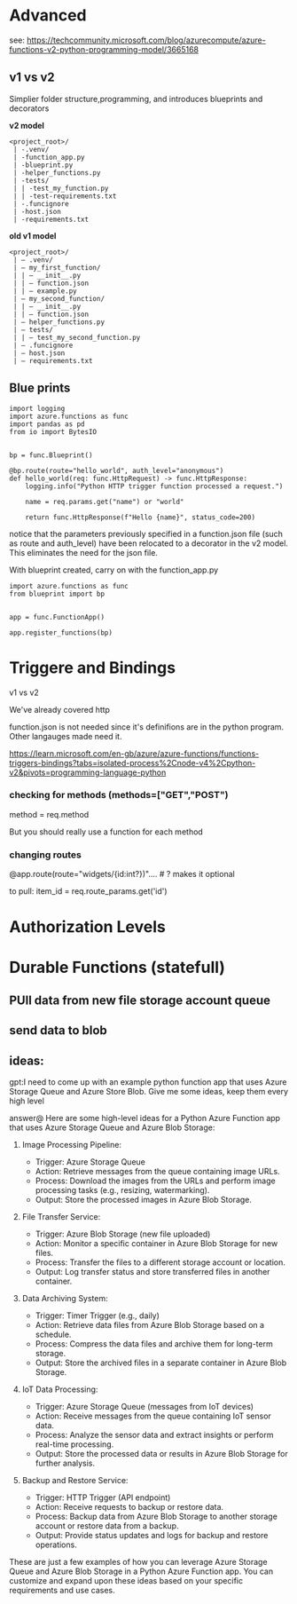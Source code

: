 # Advanced

see: https://techcommunity.microsoft.com/blog/azurecompute/azure-functions-v2-python-programming-model/3665168

## v1 vs v2

Simplier folder structure,programming, and introduces blueprints and decorators

**v2 model**
```
<project_root>/
 | -.venv/
 | -function_app.py
 | -blueprint.py
 | -helper_functions.py
 | -tests/
 | | -test_my_function.py
 | | -test-requirements.txt
 | -.funcignore
 | -host.json
 | -requirements.txt
```

**old v1 model**
```
<project_root>/
 | — .venv/
 | — my_first_function/
 | | — __init__.py
 | | — function.json
 | | — example.py
 | — my_second_function/
 | | — __init__.py
 | | — function.json
 | — helper_functions.py
 | — tests/
 | | — test_my_second_function.py
 | — .funcignore
 | — host.json
 | — requirements.txt
```

## Blue prints

```
import logging
import azure.functions as func
import pandas as pd
from io import BytesIO


bp = func.Blueprint()

@bp.route(route="hello_world", auth_level="anonymous")
def hello_world(req: func.HttpRequest) -> func.HttpResponse:
    logging.info("Python HTTP trigger function processed a request.")

    name = req.params.get("name") or "world"

    return func.HttpResponse(f"Hello {name}", status_code=200)
```

notice that the parameters previously specified in a function.json file (such as route and auth_level) have been relocated to a decorator in the v2 model. This eliminates the need for the json file.


With blueprint created, carry on with the function_app.py
```
import azure.functions as func
from blueprint import bp


app = func.FunctionApp()

app.register_functions(bp)
```


# Triggere and Bindings

v1 vs v2

We've already covered http

function.json is not needed  since it's definifions are in the python program. Other  langauges made need it.



https://learn.microsoft.com/en-gb/azure/azure-functions/functions-triggers-bindings?tabs=isolated-process%2Cnode-v4%2Cpython-v2&pivots=programming-language-python

### checking for methods (methods=["GET","POST")

method = req.method

But you should really use a function for each method

### changing routes

@app.route(route="widgets/{id:int?})".... # ? makes it optional

to pull: item_id = req.route_params.get('id')

# Authorization Levels


# Durable Functions (statefull)

## PUll data from new file storage account queue

## send data to blob

## ideas:

gpt:I need to come up with an example python function app that uses Azure Storage Queue and Azure Store Blob. Give me some ideas, keep them every high level

answer@
Here are some high-level ideas for a Python Azure Function app that uses Azure Storage Queue and Azure Blob Storage:

1. Image Processing Pipeline:
   - Trigger: Azure Storage Queue
   - Action: Retrieve messages from the queue containing image URLs.
   - Process: Download the images from the URLs and perform image processing tasks (e.g., resizing, watermarking).
   - Output: Store the processed images in Azure Blob Storage.

2. File Transfer Service:
   - Trigger: Azure Blob Storage (new file uploaded)
   - Action: Monitor a specific container in Azure Blob Storage for new files.
   - Process: Transfer the files to a different storage account or location.
   - Output: Log transfer status and store transferred files in another container.

3. Data Archiving System:
   - Trigger: Timer Trigger (e.g., daily)
   - Action: Retrieve data files from Azure Blob Storage based on a schedule.
   - Process: Compress the data files and archive them for long-term storage.
   - Output: Store the archived files in a separate container in Azure Blob Storage.

4. IoT Data Processing:
   - Trigger: Azure Storage Queue (messages from IoT devices)
   - Action: Receive messages from the queue containing IoT sensor data.
   - Process: Analyze the sensor data and extract insights or perform real-time processing.
   - Output: Store the processed data or results in Azure Blob Storage for further analysis.

5. Backup and Restore Service:
   - Trigger: HTTP Trigger (API endpoint)
   - Action: Receive requests to backup or restore data.
   - Process: Backup data from Azure Blob Storage to another storage account or restore data from a backup.
   - Output: Provide status updates and logs for backup and restore operations.

These are just a few examples of how you can leverage Azure Storage Queue and Azure Blob Storage in a Python Azure Function app. You can customize and expand upon these ideas based on your specific requirements and use cases.
